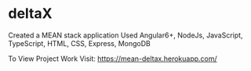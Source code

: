 # deltaX
Created a MEAN stack application 
Used Angular6+, NodeJs, JavaScript, TypeScript, HTML, CSS, Express, MongoDB

To View Project Work Visit: https://mean-deltax.herokuapp.com/
